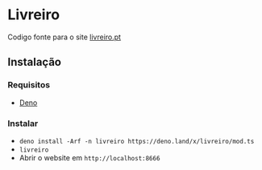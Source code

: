 # Livreiro

Codigo fonte para o site [livreiro.pt](https://livreiro.pt)

## Instalação

### Requisitos

- [Deno](https://deno.land/)

### Instalar

- `deno install -Arf -n livreiro https://deno.land/x/livreiro/mod.ts`
- `livreiro`
- Abrir o website em `http://localhost:8666`
